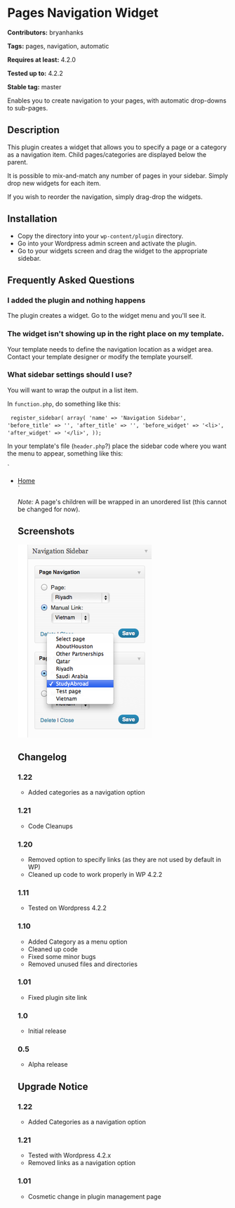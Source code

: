 # Pages Navigation Widget
**Contributors:** bryanhanks

**Tags:** pages, navigation, automatic

**Requires at least:** 4.2.0

**Tested up to:** 4.2.2

**Stable tag:** master

Enables you to create navigation to your pages, with automatic drop-downs to sub-pages.

## Description

This plugin creates a widget that allows you to specify a page or a category as a navigation item. Child pages/categories are displayed below the parent.

It is possible to mix-and-match any number of pages in your sidebar. Simply drop new widgets for each item.

If you wish to reorder the navigation, simply drag-drop the widgets.

## Installation
* Copy the directory into your `wp-content/plugin` directory.
* Go into your Wordpress admin screen and activate the plugin.
* Go to your widgets screen and drag the widget to the appropriate sidebar.

## Frequently Asked Questions

### I added the plugin and nothing happens

The plugin creates a widget. Go to the widget menu and you'll see it.

### The widget isn't showing up in the right place on my template.

Your template needs to define the navigation location as a widget area.
Contact your template designer or modify the template yourself.

### What sidebar settings should I use?

You will want to wrap the output in a list item.

In `function.php`, do something like this:

`  register_sidebar( array(
          'name' => 'Navigation Sidebar',
          'before_title' => '',
          'after_title' => '',
          'before_widget' => '<li>',
          'after_widget' => '</li>',
  ));
`

In your template's file (`header.php`?) place the sidebar code where you want the menu to appear, something like this:

`<div id="navbar">
  <div id="navbarleft">
    <ul id="nav">
      <li><a href="/">Home</a></li>
<?php
if (
 !function_exists('dynamic_sidebar') ||
 !dynamic_sidebar("Navigation Sidebar")
) {}
?>
`

*Note:* A page's children will be wrapped in an unordered list (this cannot be changed for now).

## Screenshots

![Widget configuration page](screenshot-1.png?raw=true)

## Changelog

### 1.22
* Added categories as a navigation option

### 1.21
* Code Cleanups

### 1.20
* Removed option to specify links (as they are not used by default in WP)
* Cleaned up code to work properly in WP 4.2.2

### 1.11
* Tested on Wordpress 4.2.2

### 1.10
* Added Category as a menu option
* Cleaned up code
* Fixed some minor bugs
* Removed unused files and directories

### 1.01
* Fixed plugin site link

### 1.0
* Initial release

### 0.5
* Alpha release

## Upgrade Notice

### 1.22
* Added Categories as a navigation option

### 1.21
* Tested with Wordpress 4.2.x
* Removed links as a navigation option

### 1.01
* Cosmetic change in plugin management page


